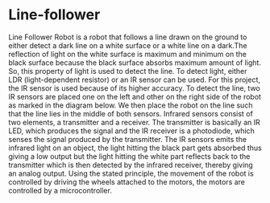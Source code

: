 # Line-follower
Line Follower Robot is a robot that follows a line drawn on the ground to either detect a dark line on a white surface or a white line on a dark.The reflection of light on the white surface is maximum and minimum on the black surface because the black surface absorbs maximum amount of light. So, this property of light is used to detect the line. To detect light, either LDR (light-dependent resistor) or an IR sensor can be used. For this project, the IR sensor is used because of its higher accuracy. To detect the line,  two IR sensors are placed one on the left and other on the right side of the robot as marked in the diagram below. We then place the robot on the line such that the line lies in the middle of both sensors.
Infrared sensors consist of two elements, a transmitter and a receiver. The transmitter is basically an IR LED, which produces the signal and the IR receiver is a photodiode, which senses the signal produced by the transmitter. The IR sensors emits the infrared light on an object, the light hitting the black part gets absorbed thus giving a low output but the light hitting the white part reflects back to the transmitter which is then detected by the infrared receiver, thereby giving an analog output. Using the stated principle, the movement of the robot is controlled by driving the wheels attached to the motors, the motors are controlled by a microcontroller.
